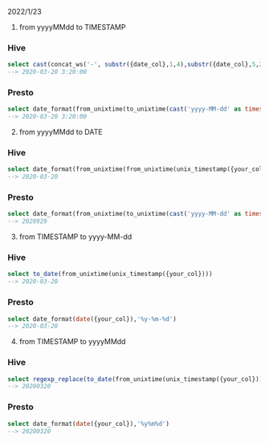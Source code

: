 
2022/1/23
1. from yyyyMMdd to TIMESTAMP
### Hive
```sql
select cast(concat_ws('-', substr({date_col},1,4),substr({date_col},5,2),substr({your_col},7,2))) as timestamp)
--> 2020-03-20 3:20:00
```

### Presto
```sql
select date_format(from_unixtime(to_unixtime(cast('yyyy-MM-dd' as timestamp)),9,'%Y-%M-%d %H:%i:%s')
--> 2020-03-20 3:20:00
```

2. from yyyyMMdd to DATE
### Hive
```sql
select date_format(from_unixtime(from_unixtime(unix_timestamp({your_col}, 'yyyyMMdd'), 'yyyy-MM-dd')
--> 2020-03-20
```

### Presto
```sql
select date_format(from_unixtime(to_unixtime(cast('yyyy-MM-dd' as timestamp)),9,'%Y%m%d')
--> 2020929
```

3. from TIMESTAMP to yyyy-MM-dd 
### Hive
```sql
select to_date(from_unixtime(unix_timestamp({your_col}))) 
--> 2020-03-20
```

### Presto
```sql
select date_format(date({your_col}),'%y-%m-%d')
--> 2020-03-20
```

4. from TIMESTAMP to yyyyMMdd 
### Hive
```sql
select regexp_replace(to_date(from_unixtime(unix_timestamp({your_col}))),'-','')
--> 20200320
```

### Presto
```sql
select date_format(date({your_col}),'%y%m%d')
--> 20200320
```

